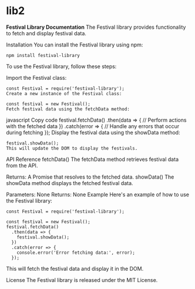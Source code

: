 # lib2

<strong>Festival Library Documentation</strong>
The Festival library provides functionality to fetch and display festival data.

Installation
You can install the Festival library using npm:

```
npm install festival-library
```

To use the Festival library, follow these steps:

Import the Festival class:

```
const Festival = require('festival-library');
Create a new instance of the Festival class:
```
```
const festival = new Festival();
Fetch festival data using the fetchData method:
```
javascript
Copy code
festival.fetchData()
  .then(data => {
    // Perform actions with the fetched data
  })
  .catch(error => {
    // Handle any errors that occur during fetching
  });
Display the festival data using the showData method:

```
festival.showData();
This will update the DOM to display the festivals.
```
API Reference
fetchData()
The fetchData method retrieves festival data from the API.

Returns: A Promise that resolves to the fetched data.
showData()
The showData method displays the fetched festival data.

Parameters: None
Returns: None
Example
Here's an example of how to use the Festival library:

```
const Festival = require('festival-library');

const festival = new Festival();
festival.fetchData()
  .then(data => {
    festival.showData();
  })
  .catch(error => {
    console.error('Error fetching data:', error);
  });

```
This will fetch the festival data and display it in the DOM.

License
The Festival library is released under the MIT License.

